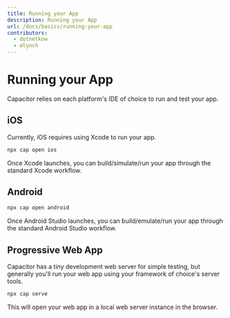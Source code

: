```yaml
---
title: Running your App 
description: Running your App
url: /docs/basics/running-your-app
contributors:
  - dotnetkow
  - mlynch
---
```


# Running your App

<p class="intro">Capacitor relies on each platform's IDE of choice to run and test your app.</p>

## iOS

Currently, iOS requires using Xcode to run your app.

```bash
npx cap open ios
```

Once Xcode launches, you can build/simulate/run your app through the standard Xcode workflow.

## Android

```bash
npx cap open android
```

Once Android Studio launches, you can build/emulate/run your app through the standard Android Studio workflow.

## Progressive Web App

Capacitor has a tiny development web server for simple testing, but generally you'll run your web app
using your framework of choice's server tools.

```bash
npx cap serve
```

This will open your web app in a local web server instance in the browser.
